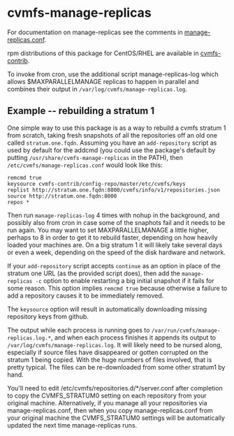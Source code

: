 # cvmfs-manage-replicas

For documentation on manage-replicas see the comments in
[manage-replicas.conf](https://github.com/cvmfs-contrib/cvmfs-manage-replicas/blob/master/manage-replicas.conf).

rpm distributions of this package for CentOS/RHEL are available in
[cvmfs-contrib](https://cvmfs-contrib.githup.io).

To invoke from cron, use the additional script manage-replicas-log which
allows $MAXPARALLELMANAGE replicas to happen in parallel and combines
their output in `/var/log/cvmfs/manage-replicas.log`.

## Example -- rebuilding a stratum 1

One simple way to use this package is as a way to rebuild a cvmfs
stratum 1 from scratch, taking fresh snapshots of all the repositories
off an old one called `stratum.one.fqdn`.
Assuming you have an `add-repository` script as used by default for the
addcmd (you could use the package's default by putting
`/usr/share/cvmfs-manage-replicas` in the PATH), then
`/etc/cvmfs/manage-replicas.conf` would look like this:
```
remcmd true
keysource cvmfs-contrib/config-repo/master/etc/cvmfs/keys
replist http://stratum.one.fqdn:8000/cvmfs/info/v1/repositories.json
source http://stratum.one.fqdn:8000
repos *
```
Then run `manage-replicas-log` 4 times with nohup in the background, and
possibly also from cron in case some of the snaphots fail and it needs
to be run again.
You may want to set MAXPARALLELMANAGE a little higher, perhaps to 8 in
order to get it to rebuild faster, depending on how heavily loaded your
machines are.
On a big stratum 1 it will likely take several days or even a week,
depending on the speed of the disk hardware and network. 

If your `add-repository` script accepts `continue` as an option in place
of the stratum one URL (as the provided script does), then add the
`manage-replicas -c` option to enable restarting a big initial snapshot
if it fails for some reason.
This option implies `remcmd true` because otherwise a failure to add a
repository causes it to be immediately removed.

The `keysource` option will result in automatically downloading missing
repository keys from github.

The output while each process is running goes to
`/var/run/cvmfs/manage-replicas.log.*`, and when each process finishes
it appends its output to `/var/log/cvmfs/manage-replicas.log`.
It will likely need to be nursed along, especially if source files have
disappeared or gotten corrupted on the stratum 1 being copied.
With the huge numbers of files involved, that is pretty typical.
The files can be re-downloaded from some other stratum1 by hand.

You'll need to edit /etc/cvmfs/repositories.d/*/server.conf after
completion to copy the CVMFS_STRATUM0 setting on each repository from
your original machine.
Alternatively, if you manage all your repositories via
manage-replicas.conf, then when you copy manage-replicas.conf from your
original machine the CVMFS_STRATUM0 settings will be automatically
updated the next time manage-replicas runs.

